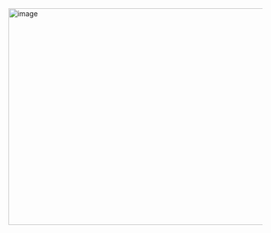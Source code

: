 <img width="940" height="430" alt="image" src="https://github.com/user-attachments/assets/85014dfa-0177-4440-a48c-43e04ff58dfe" />
